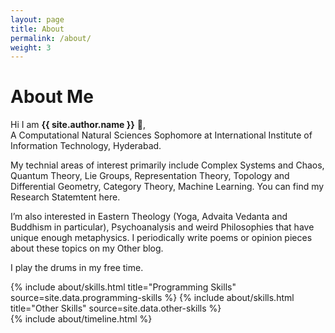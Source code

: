 ```yaml
---
layout: page
title: About
permalink: /about/
weight: 3
---
```


# **About Me**

Hi I am **{{ site.author.name }}** :wave:,<br>
A Computational Natural Sciences Sophomore at International Institute of Information Technology, Hyderabad.

My technial areas of interest primarily include Complex Systems and Chaos, Quantum Theory, Lie Groups, Representation Theory, Topology and Differential Geometry, Category Theory, Machine Learning. You can find my Research Statemtent here.

I’m also interested in Eastern Theology (Yoga, Advaita Vedanta and Buddhism in particular), Psychoanalysis and weird Philosophies that have unique enough metaphysics. I periodically write poems or opinion pieces about these topics on my Other blog.

I play the drums in my free time.


<div class="row">
{% include about/skills.html title="Programming Skills" source=site.data.programming-skills %}
{% include about/skills.html title="Other Skills" source=site.data.other-skills %}
</div>

<div class="row">
{% include about/timeline.html %}
</div>
